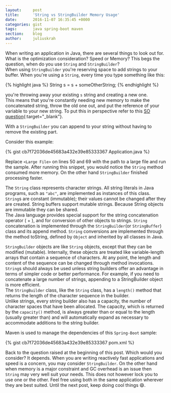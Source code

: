 ```yaml
---
layout:     post
title:      'String vs StringBuilder Memory Usage'
date:       2016-11-07 16:35:45 +0000
categories: gist
tags:       java spring-boot maven
section:    blog
author:     juliuskrah
---
```

When writing an application in Java, there are several things to look out for. What is the optimization consideration? Speed 
or Memory? This begs the question, when do you use `String` and `StringBuilder`?  
When using `StringBuilder` you're reserving space to add strings to your buffer. When you're using a `String`, every time you 
type something like this:

{% highlight java %}
String s = s + someOtherString;
{% endhighlight %}

you're throwing away your existing `s` string and creating a new one.  
This means that you're constantly needing new memory to make the concatenated string, throw the old one out, and put the 
reference of your variable to your new string. To put this in perspective refer to this [SO question](http://stackoverflow.com/questions/2721998/how-java-do-the-string-concatenation-using){:target="_blank"}.

With a `StringBuilder` you can append to your string without having to remove the existing part.

Consider this example: 

{% gist cb7f72036de45683a432e39e85333367 Application.java %}

Replace `<Large File>` on lines 50 and 69 with the path to a large file and run the sample. After running this snippet, you would
notice the `String` method consumed more memory. On the other hand `StringBuilder` finished processing faster.

The `String` class represents character strings. All string literals in Java programs, such as `"abc"`, are implemented as 
instances of this class.  
`String`s are constant (immutable); their values cannot be changed after they are created. String buffers support mutable 
strings. Because String objects are immutable they can be shared.  
The Java language provides special support for the string concatenation operator ( + ), and for conversion of other objects to 
strings. `String` concatenation is implemented through the `StringBuilder`(or `StringBuffer`) class and its append method. `String` 
conversions are implemented through the method toString, defined by `Object` and inherited by all classes in Java.

`StringBuilder` objects are like `String` objects, except that they can be modified (mutable). Internally, these objects 
are treated like variable-length arrays that contain a sequence of characters. At any point, the length and content of 
the sequence can be changed through method invocations.  
`String`s should always be used unless string builders offer an advantage in terms of simpler code or better performance. 
For example, if you need to concatenate a large number of strings, appending to a StringBuilder object is more efficient.  
The `StringBuilder` class, like the `String` class, has a `length()` method that returns the length of the character sequence
in the builder.  
Unlike strings, every string builder also has a capacity, the number of character spaces that have been allocated. The 
capacity, which is returned by the `capacity()` method, is always greater than or equal to the length (usually greater than) 
and will automatically expand as necessary to accommodate additions to the string builder.

 Maven is used to manage the dependencies of this `Spring-Boot` sample:

{% gist cb7f72036de45683a432e39e85333367 pom.xml %}

Back to the question raised at the beginning of this post. Which would you consider? It depends. When you are writing reactively
fast applications and speed is a concern, you may consider `StringBuilder`. On the other hand when memory is a major constraint and
GC overhead is an issue then `String` may very well suit your needs. This does not however lock you to use one or the other. Feel 
free using both in the same application wherever they are best suited. Until the next post, keep doing cool things :smile:.